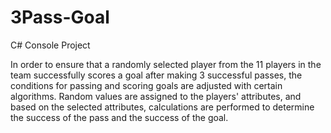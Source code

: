 # 3Pass-Goal
C# Console Project

In order to ensure that a randomly selected player from the 11 players in the team successfully scores a goal after making 3 successful passes, the conditions for passing and scoring goals are adjusted with certain algorithms. Random values are assigned to the players' attributes, and based on the selected attributes, calculations are performed to determine the success of the pass and the success of the goal.
